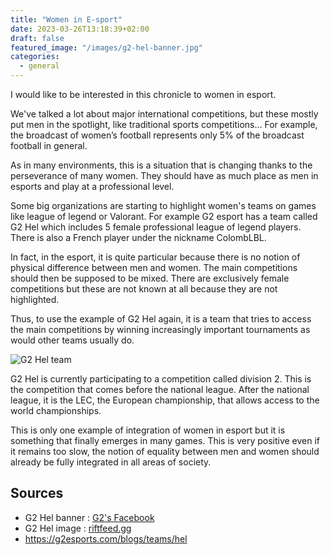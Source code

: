 ```yaml
---
title: "Women in E-sport"
date: 2023-03-26T13:18:39+02:00
draft: false
featured_image: "/images/g2-hel-banner.jpg"
categories:
  - general
---
```


I would like to be interested in this chronicle to women in esport.

We've talked a lot about major international competitions, but these mostly put men in the spotlight, like traditional sports competitions… For example, the broadcast of women’s football represents only 5% of the broadcast football in general.

As in many environments, this is a situation that is changing thanks to the perseverance of many women. They should have as much place as men in esports and play at a professional level.

Some big organizations are starting to highlight women's teams on games like league of legend or Valorant. For example G2 esport has a team called G2 Hel which includes 5 female professional league of legend players. There is also a French player under the nickname ColombLBL.

In fact, in the esport, it is quite particular because there is no notion of physical difference between men and women. The main competitions should then be supposed to be mixed. There are exclusively female competitions but these are not known at all because they are not highlighted.

Thus, to use the example of G2 Hel again, it is a team that tries to access the main competitions by winning increasingly important tournaments as would other teams usually do.

![G2 Hel team](/yesport/images/G2-hel.jpg)

G2 Hel is currently participating to a competition called division 2. This is the competition that comes before the national league. After the national league, it is the LEC, the European championship, that allows access to the world championships.

This is only one example of integration of women in esport but it is something that
finally emerges in many games. This is very positive even if it remains too slow, the
notion of equality between men and women should already be fully integrated in all
areas of society.

## Sources

- G2 Hel banner : [G2's Facebook](https://www.facebook.com/G2esports/photos/a.487011288070323/5264956000275804/?type=3)
- G2 Hel image : [riftfeed.gg](https://riftfeed.gg/esports/g2-hel-wins-the-rising-stars-tournament)
- https://g2esports.com/blogs/teams/hel
